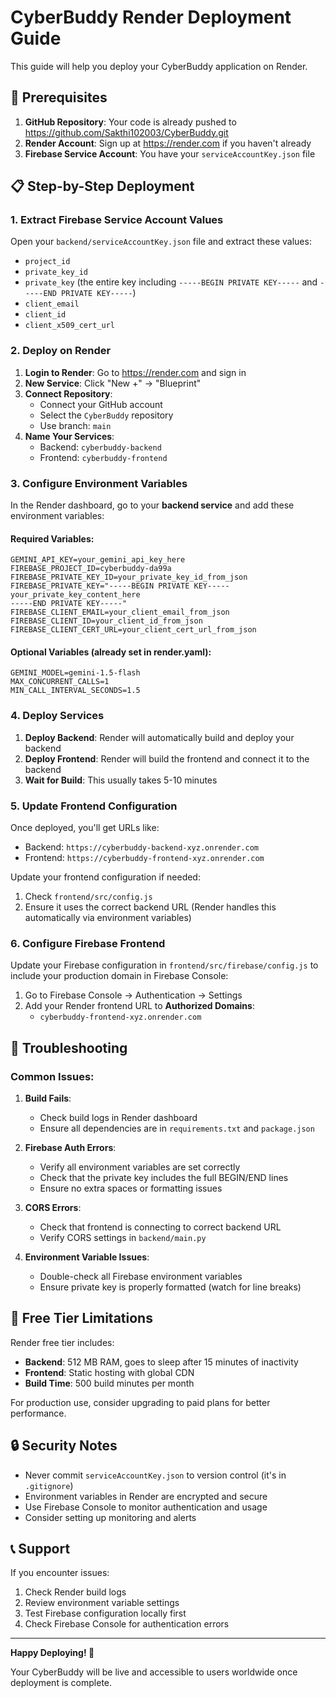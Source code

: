 # CyberBuddy Render Deployment Guide

This guide will help you deploy your CyberBuddy application on Render.

## 🚀 Prerequisites

1. **GitHub Repository**: Your code is already pushed to https://github.com/Sakthi102003/CyberBuddy.git
2. **Render Account**: Sign up at https://render.com if you haven't already
3. **Firebase Service Account**: You have your `serviceAccountKey.json` file

## 📋 Step-by-Step Deployment

### 1. Extract Firebase Service Account Values

Open your `backend/serviceAccountKey.json` file and extract these values:
- `project_id`
- `private_key_id` 
- `private_key` (the entire key including `-----BEGIN PRIVATE KEY-----` and `-----END PRIVATE KEY-----`)
- `client_email`
- `client_id`
- `client_x509_cert_url`

### 2. Deploy on Render

1. **Login to Render**: Go to https://render.com and sign in
2. **New Service**: Click "New +" → "Blueprint"
3. **Connect Repository**: 
   - Connect your GitHub account
   - Select the `CyberBuddy` repository
   - Use branch: `main`
4. **Name Your Services**: 
   - Backend: `cyberbuddy-backend`
   - Frontend: `cyberbuddy-frontend`

### 3. Configure Environment Variables

In the Render dashboard, go to your **backend service** and add these environment variables:

#### Required Variables:
```
GEMINI_API_KEY=your_gemini_api_key_here
FIREBASE_PROJECT_ID=cyberbuddy-da99a
FIREBASE_PRIVATE_KEY_ID=your_private_key_id_from_json
FIREBASE_PRIVATE_KEY="-----BEGIN PRIVATE KEY-----
your_private_key_content_here
-----END PRIVATE KEY-----"
FIREBASE_CLIENT_EMAIL=your_client_email_from_json
FIREBASE_CLIENT_ID=your_client_id_from_json
FIREBASE_CLIENT_CERT_URL=your_client_cert_url_from_json
```

#### Optional Variables (already set in render.yaml):
```
GEMINI_MODEL=gemini-1.5-flash
MAX_CONCURRENT_CALLS=1
MIN_CALL_INTERVAL_SECONDS=1.5
```

### 4. Deploy Services

1. **Deploy Backend**: Render will automatically build and deploy your backend
2. **Deploy Frontend**: Render will build the frontend and connect it to the backend
3. **Wait for Build**: This usually takes 5-10 minutes

### 5. Update Frontend Configuration

Once deployed, you'll get URLs like:
- Backend: `https://cyberbuddy-backend-xyz.onrender.com`
- Frontend: `https://cyberbuddy-frontend-xyz.onrender.com`

Update your frontend configuration if needed:
1. Check `frontend/src/config.js`
2. Ensure it uses the correct backend URL (Render handles this automatically via environment variables)

### 6. Configure Firebase Frontend

Update your Firebase configuration in `frontend/src/firebase/config.js` to include your production domain in Firebase Console:

1. Go to Firebase Console → Authentication → Settings
2. Add your Render frontend URL to **Authorized Domains**:
   - `cyberbuddy-frontend-xyz.onrender.com`

## 🔧 Troubleshooting

### Common Issues:

1. **Build Fails**:
   - Check build logs in Render dashboard
   - Ensure all dependencies are in `requirements.txt` and `package.json`

2. **Firebase Auth Errors**:
   - Verify all environment variables are set correctly
   - Check that the private key includes the full BEGIN/END lines
   - Ensure no extra spaces or formatting issues

3. **CORS Errors**:
   - Check that frontend is connecting to correct backend URL
   - Verify CORS settings in `backend/main.py`

4. **Environment Variable Issues**:
   - Double-check all Firebase environment variables
   - Ensure private key is properly formatted (watch for line breaks)

## 🌟 Free Tier Limitations

Render free tier includes:
- **Backend**: 512 MB RAM, goes to sleep after 15 minutes of inactivity
- **Frontend**: Static hosting with global CDN
- **Build Time**: 500 build minutes per month

For production use, consider upgrading to paid plans for better performance.

## 🔒 Security Notes

- Never commit `serviceAccountKey.json` to version control (it's in `.gitignore`)
- Environment variables in Render are encrypted and secure
- Use Firebase Console to monitor authentication and usage
- Consider setting up monitoring and alerts

## 📞 Support

If you encounter issues:
1. Check Render build logs
2. Review environment variable settings
3. Test Firebase configuration locally first
4. Check Firebase Console for authentication errors

---

**Happy Deploying! 🚀**

Your CyberBuddy will be live and accessible to users worldwide once deployment is complete.
